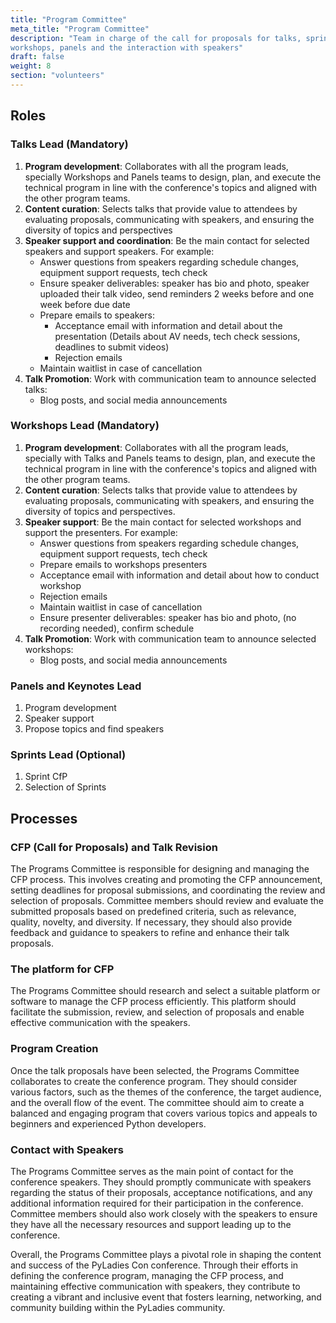 ```yaml
---
title: "Program Committee"
meta_title: "Program Committee"
description: "Team in charge of the call for proposals for talks, sprints,
workshops, panels and the interaction with speakers"
draft: false
weight: 8
section: "volunteers"
---
```


## Roles

### Talks Lead (Mandatory)

1. **Program development**: Collaborates with all the program leads, specially
   Workshops and Panels teams to design, plan, and execute the technical
   program in line with the conference's topics  and aligned with the other
   program teams.
2. **Content curation**: Selects talks that provide value to attendees by
   evaluating proposals, communicating with speakers, and ensuring the
   diversity of topics and perspectives
3. **Speaker support and coordination**: Be the main contact for selected
   speakers and support speakers. For example:
    * Answer questions from speakers regarding schedule changes, equipment
      support requests, tech check
    * Ensure speaker deliverables: speaker has bio and photo, speaker uploaded
      their talk video, send reminders 2 weeks before and one week before due
      date
    * Prepare emails to speakers:
        * Acceptance email with information and detail about the presentation
          (Details about AV needs, tech check sessions, deadlines to submit
          videos)
        * Rejection emails
    * Maintain waitlist in case of cancellation
4. **Talk Promotion**: Work with communication team to announce selected talks:
    * Blog posts, and social media announcements

### Workshops Lead (Mandatory)

1. **Program development**: Collaborates with all the program leads, specially
   with Talks and Panels teams to design, plan, and execute the technical
   program in line with the conference's topics and aligned with the other
   program teams.
2. **Content curation**: Selects talks that provide value to attendees by
   evaluating proposals, communicating with speakers, and ensuring the
   diversity of topics and perspectives.
3. **Speaker support**: Be the main contact for selected workshops and support
   the presenters. For example:
    * Answer questions from speakers regarding schedule changes, equipment
      support requests, tech check
    * Prepare emails to workshops presenters
    * Acceptance email with information and detail about how to conduct
      workshop
    * Rejection emails
    * Maintain waitlist in case of cancellation
    * Ensure presenter deliverables: speaker has bio and photo, (no recording
      needed), confirm schedule
4. **Talk Promotion**: Work with communication team to announce selected
   workshops:
    * Blog posts, and social media announcements

### Panels and Keynotes Lead

1. Program development
2. Speaker support
3. Propose topics and find speakers

### Sprints Lead (Optional)

1. Sprint CfP
2. Selection of Sprints

## Processes

### CFP (Call for Proposals) and Talk Revision

The Programs Committee is responsible for designing and managing the CFP
process. This involves creating and promoting the CFP announcement, setting
deadlines for proposal submissions, and coordinating the review and selection
of proposals. Committee members should review and evaluate the submitted
proposals based on predefined criteria, such as relevance, quality, novelty,
and diversity. If necessary, they should also provide feedback and guidance to
speakers to refine and enhance their talk proposals.

### The platform for CFP

The Programs Committee should research and select a suitable platform or
software to manage the CFP process efficiently. This platform should facilitate
the submission, review, and selection of proposals and enable effective
communication with the speakers.

### Program Creation

Once the talk proposals have been selected, the Programs Committee collaborates
to create the conference program. They should consider various factors, such as
the themes of the conference, the target audience, and the overall flow of the
event. The committee should aim to create a balanced and engaging program that
covers various topics and appeals to beginners and experienced Python
developers.

### Contact with Speakers

The Programs Committee serves as the main point of contact for the conference
speakers. They should promptly communicate with speakers regarding the status
of their proposals, acceptance notifications, and any additional information
required for their participation in the conference. Committee members should
also work closely with the speakers to ensure they have all the necessary
resources and support leading up to the conference.


Overall, the Programs Committee plays a pivotal role in shaping the content and
success of the PyLadies Con conference. Through their efforts in defining the
conference program, managing the CFP process, and maintaining effective
communication with speakers, they contribute to creating a vibrant and
inclusive event that fosters learning, networking, and community building
within the PyLadies community.
